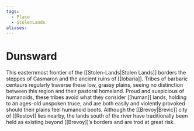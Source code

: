 ```yaml
---
tags:
  - Place
  - StolenLands
aliases:
---
```

# Dunsward
This easternmost frontier of the [[Stolen-Lands|Stolen Lands]] borders the steppes of Casmaron and the ancient ruins of [[Iobaria]]. Tribes of barbaric centaurs regularly traverse these low, grassy plains, seeing no distinction between this region and their pastoral homeland. Proud and suspicious of humanoids, these tribes avoid what they consider [[human]] lands, holding to an ages-old unspoken truce, and are both easily and violently provoked should their plains feel humanoid boots. Although the [[Brevoy|Brevic]] city of [[Restov]] lies nearby, the lands south of the river have traditionally been held as existing beyond [[Brevoy]]’s borders and are trod at great risk.